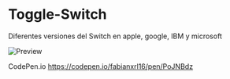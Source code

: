 # Toggle-Switch
Diferentes versiones del Switch en apple, google, IBM y microsoft

![Preview](C:/Users/Fabian/OneDrive/Escritorio/Screenshot%20(39).png)

CodePen.io https://codepen.io/fabianxrl16/pen/PoJNBdz

